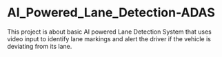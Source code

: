 # AI_Powered_Lane_Detection-ADAS
This project is about basic AI powered Lane Detection System that uses video input to identify lane markings and alert the driver if the vehicle is deviating from its lane.
